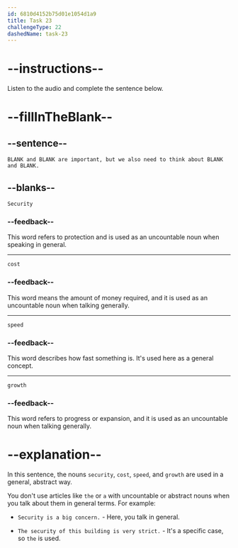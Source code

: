 ```yaml
---
id: 6810d4152b75d01e1054d1a9
title: Task 23
challengeType: 22
dashedName: task-23
---
```


<!-- (Audio) Maria: Security and cost are important, but we also need to think about speed and growth. -->

# --instructions--

Listen to the audio and complete the sentence below.

# --fillInTheBlank--

## --sentence--

`BLANK and BLANK are important, but we also need to think about BLANK and BLANK.`

## --blanks--

`Security`

### --feedback--

This word refers to protection and is used as an uncountable noun when speaking in general.

---

`cost`

### --feedback--

This word means the amount of money required, and it is used as an uncountable noun when talking generally.

---

`speed`

### --feedback--

This word describes how fast something is. It's used here as a general concept.

---

`growth`

### --feedback--

This word refers to progress or expansion, and it is used as an uncountable noun when talking generally.

# --explanation--

In this sentence, the nouns `security`, `cost`, `speed`, and `growth` are used in a general, abstract way.

You don't use articles like `the` or `a` with uncountable or abstract nouns when you talk about them in general terms. For example:

- `Security is a big concern.` - Here, you talk in general.

- `The security of this building is very strict.` - It's a specific case, so `the` is used.
